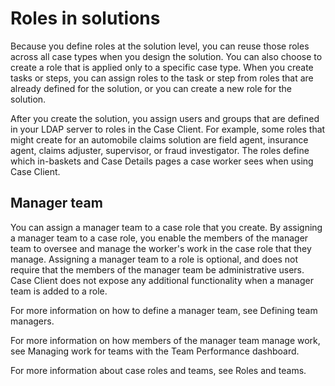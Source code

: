 # Roles in solutions

Because you define roles at the solution level, you can reuse those
roles across all case types when you design the solution. You can
also choose to create a role that is applied only to a specific case
type. When you create tasks or steps, you can assign roles to the
task or step from roles that are already defined for the solution,
or you can create a new role for the solution.

After you create the solution, you assign users and groups that are defined in your LDAP server
to roles in the Case Client. For
example, some roles that might create for an automobile claims solution are field agent, insurance
agent, claims adjuster, supervisor, or fraud investigator. The roles define which in-baskets and
Case Details pages a case worker sees when using Case Client.

## Manager team

You can assign a manager team to a case role that you create. By assigning a manager team to a
case role, you enable the members of the manager team to oversee and manage the worker's work in the
case role that they manage. Assigning a manager team to a role is optional, and does not require
that the members of the manager team be administrative users. Case Client does not expose any additional
functionality when a manager team is added to a role.

For more information on how to define a manager team, see Defining team managers.

For more information on how members of the manager team manage work, see Managing work for teams with the Team Performance dashboard.

For more information about case roles and teams, see Roles and teams.